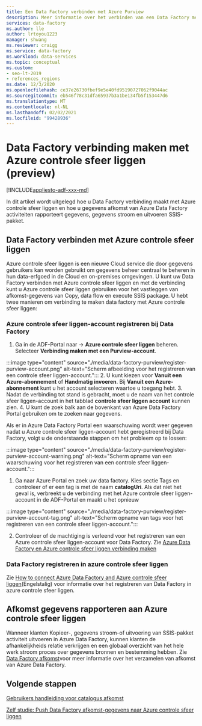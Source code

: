 ```yaml
---
title: Een Data Factory verbinden met Azure Purview
description: Meer informatie over het verbinden van een Data Factory met Azure controle sfeer liggen
services: data-factory
ms.author: lle
author: lrtoyou1223
manager: shwang
ms.reviewer: craigg
ms.service: data-factory
ms.workload: data-services
ms.topic: conceptual
ms.custom:
- seo-lt-2019
- references_regions
ms.date: 12/3/2020
ms.openlocfilehash: ce37e26730fbef9e5e40fd95190727062f9044ac
ms.sourcegitcommit: eb546f78c31dfa65937b3a1be134fb5f153447d6
ms.translationtype: MT
ms.contentlocale: nl-NL
ms.lasthandoff: 02/02/2021
ms.locfileid: "99428936"
---
```

# <a name="connect-data-factory-to-azure-purview-preview"></a>Data Factory verbinding maken met Azure controle sfeer liggen (preview)
[!INCLUDE[appliesto-adf-xxx-md](includes/appliesto-adf-xxx-md.md)]

In dit artikel wordt uitgelegd hoe u Data Factory verbinding maakt met Azure controle sfeer liggen en hoe u gegevens afkomst van Azure Data Factory activiteiten rapporteert gegevens, gegevens stroom en uitvoeren SSIS-pakket.


## <a name="connect-data-factory-to-azure-purview"></a>Data Factory verbinden met Azure controle sfeer liggen
Azure controle sfeer liggen is een nieuwe Cloud service die door gegevens gebruikers kan worden gebruikt om gegevens beheer centraal te beheren in hun data-erfgoed in de Cloud en on-premises omgevingen. U kunt uw Data Factory verbinden met Azure controle sfeer liggen en met de verbinding kunt u Azure controle sfeer liggen gebruiken voor het vastleggen van afkomst-gegevens van Copy, data flow en execute SSIS package. U hebt twee manieren om verbinding te maken data factory met Azure controle sfeer liggen:
### <a name="register-azure-purview-account-to-data-factory"></a>Azure controle sfeer liggen-account registreren bij Data Factory
1. Ga in de ADF-Portal naar   ->  **Azure controle sfeer liggen** beheren. Selecteer **Verbinding maken met een Purview-account**. 

:::image type="content" source="./media/data-factory-purview/register-purview-account.png" alt-text="Scherm afbeelding voor het registreren van een controle sfeer liggen-account.":::
2. U kunt kiezen voor **Vanuit een Azure-abonnement** of **Handmatig invoeren**. Bij **Vanuit een Azure-abonnement** kunt u het account selecteren waartoe u toegang hebt. 
3. Nadat de verbinding tot stand is gebracht, moet u de naam van het controle sfeer liggen-account in het tabblad **controle sfeer liggen account** kunnen zien. 
4. U kunt de zoek balk aan de bovenkant van Azure Data Factory Portal gebruiken om te zoeken naar gegevens. 

Als er in Azure Data Factory Portal een waarschuwing wordt weer gegeven nadat u Azure controle sfeer liggen-account hebt geregistreerd bij Data Factory, volgt u de onderstaande stappen om het probleem op te lossen:

:::image type="content" source="./media/data-factory-purview/register-purview-account-warning.png" alt-text="Scherm opname van een waarschuwing voor het registreren van een controle sfeer liggen-account.":::

1. Ga naar Azure Portal en zoek uw data factory. Kies sectie Tags en controleer of er een tag is met de naam **catalogUri**. Als dat niet het geval is, verbreekt u de verbinding met het Azure controle sfeer liggen-account in de ADF-Portal en maakt u het opnieuw

:::image type="content" source="./media/data-factory-purview/register-purview-account-tag.png" alt-text="Scherm opname van tags voor het registreren van een controle sfeer liggen-account.":::

2. Controleer of de machtiging is verleend voor het registreren van een Azure controle sfeer liggen-account voor Data Factory. Zie [Azure Data Factory en Azure controle sfeer liggen verbinding maken](https://docs.microsoft.com/azure/purview/how-to-link-azure-data-factory#create-new-data-factory-connection)

### <a name="register-data-factory-in-azure-purview"></a>Data Factory registreren in azure controle sfeer liggen
Zie [How to connect Azure Data Factory and Azure controle sfeer liggen](https://docs.microsoft.com/azure/purview/how-to-link-azure-data-factory)(Engelstalig) voor informatie over het registreren van Data Factory in azure controle sfeer liggen. 

## <a name="report-lineage-data-to-azure-purview"></a>Afkomst gegevens rapporteren aan Azure controle sfeer liggen
Wanneer klanten Kopieer-, gegevens stroom-of uitvoering van SSIS-pakket activiteit uitvoeren in Azure Data Factory, kunnen klanten de afhankelijkheids relatie verkrijgen en een globaal overzicht van het hele werk stroom proces over gegevens bronnen en bestemming hebben.
Zie [Data Factory afkomst](../purview/how-to-link-azure-data-factory.md#supported-azure-data-factory-activities)voor meer informatie over het verzamelen van afkomst van Azure Data Factory.

## <a name="next-steps"></a>Volgende stappen
[Gebruikers handleiding voor catalogus afkomst](../purview/catalog-lineage-user-guide.md)

[Zelf studie: Push Data Factory afkomst-gegevens naar Azure controle sfeer liggen](turorial-push-lineage-to-purview.md)
